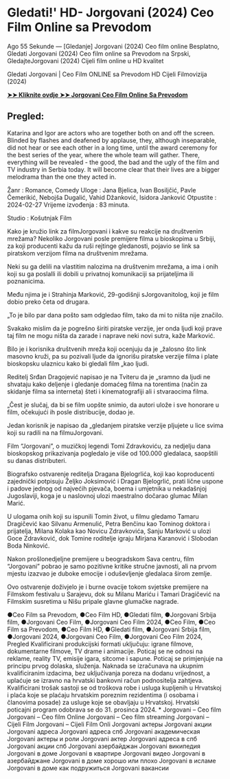 # Gledati!' HD- Jorgovani (2024) Ceo Film Online sa Prevodom

Ago 55 Sekunde — [Gledanje] Jorgovani (2024) Ceo film online Besplatno, Gledati Jorgovani (2024) Ceo film online sa Prevodom na Srpski, GledajteJorgovani (2024) Cijeli film online u HD kvalitet

Gledati Jorgovani | Ceo Film ONLINE sa Prevodom HD Cijeli Filmovizija (2024)

**[➤➤ Kliknite ovdje ➤➤ Jorgovani Ceo Film Online Sa Prevodom](https://megacinema.site/hr/movie/1248783)**

## Pregled:
Katarina and Igor are actors who are together both on and off the screen. Blinded by flashes and deafened by applause, they, although inseparable, did not hear or see each other in a long time, until the award ceremony for the best series of the year, where the whole team will gather. There, everything will be revealed - the good, the bad and the ugly of the film and TV industry in Serbia today. It will become clear that their lives are a bigger melodrama than the one they acted in.

Žanr      : Romance, Comedy
Uloge      : Jana Bjelica, Ivan Bosiljčić, Pavle Čemerikić, Nebojša Dugalić, Vahid Džanković, Isidora Janković
Otpustite    : 2024-02-27
Vrijeme izvođenja : 83 minuta.

Studio : Košutnjak Film 

Kako je kružio link za filmJorgovani i kakve su reakcije na društvenim mrežama?
Nekoliko Jorgovani posle premijere filma u bioskopima u Srbiji, za koji producenti kažu da ruši rejtinge gledanosti, pojavio se link sa piratskom verzijom filma na društvenim mrežama.

Neki su ga delili na vlastitim nalozima na društvenim mrežama, a ima i onih koji su ga poslalli ili dobili u privatnoj komunikaciji sa prijateljima ili poznanicima.

Među njima je i Strahinja Marković, 29-godišnji sJorgovanitolog, koji je film dobio preko četa od drugara.

„To je bilo par dana pošto sam odgledao film, tako da mi to ništa nije značilo.

Svakako mislim da je pogrešno širiti piratske verzije, jer onda ljudi koji prave taj film ne mogu ništa da zarade i naprave neki novi sutra, kaže Marković.

Bilo je i korisnika društvenih mreža koji ocenjuju da je „žalosno što link masovno kruži, pa su pozivali ljude da ignorišu piratske verzije filma i plate bioskopsku ulaznicu kako bi gledali film „kao ljudi.

Reditelj Srđan Dragojević napisao je na Tviteru da je „sramno da ljudi ne shvataju kako deljenje i gledanje domaćeg filma na torentima (način za skidanje filma sa interneta) šteti i kinematografiji ali i stvaraocima filma.

„Čest je slučaj, da bi se film uopšte snimio, da autori ulože i sve honorare u film, očekujući ih posle distribucije, dodao je.

Jedan korisnik je napisao da „gledanjem piratske verzije pljujete u lice svima koji su radili na na filmuJorgovani.

Film “Jorgovani”, o muzičkoj legendi Tomi Zdravkoviću, za nedjelju dana bioskopskog prikazivanja pogledalo je više od 100.000 gledalaca, saopštili su danas distributeri.

Biografsko ostvarenje reditelja Dragana Bjelogrlića, koji kao koproducenti zajednički potpisuju Željko Joksimović i Dragan Bjelogrlić, prati lične uspone i padove jednog od najvećih pjevača, boema i umjetnika u nekadašnjoj Jugoslaviji, koga je u naslovnoj ulozi maestralno dočarao glumac Milan Marić.

U ulogama onih koji su ispunili Tomin život, u filmu gledamo Tamaru Dragičević kao Silvanu Armenulić, Petra Benčinu kao Tominog doktora i prijatelja, Milana Kolaka kao Novicu Zdravkovića, Sanju Marković u ulozi Goce Zdravković, dok Tomine roditelje igraju Mirjana Karanović i Slobodan Boda Ninković.

Nakon prošlonedjeljne premijere u beogradskom Sava centru, film “Jorgovani” pobrao je samo pozitivne kritike stručne javnosti, ali na prvom mjestu izazvao je duboke emocije i oduševljenje gledalaca širom zemlje.

Ovo ostvarenje doživjelo je i burne ovacije tokom svjetske premijere na Filmskom festivalu u Sarajevu, dok su Milanu Mariću i Tamari Dragičević na Filmskim susretima u Nišu pripale glavne glumačke nagrade.


●Ceo Film sa Prevodom,
●Ceo Film HD,
●Gledati film,
●Jorgovani Srbija film,
●Jorgovani Ceo Film,
●Jorgovani Ceo Film 2024,
●Ceo Film,
●Ceo Film sa Prevodom,
●Ceo Film HD,
●Gledati film,
●Jorgovani Srbija film,
●Jorgovani 2024,
●Jorgovani Ceo Film,
●Jorgovani Ceo Film 2024,
Pregled
Kvalificirani produkcijski formati uključuju: igrane filmove, dokumentarne filmove, TV drame i animacije. Poticaj se ne odnosi na reklame, reality TV, emisije igara, sitcome i sapune.
Poticaj se primjenjuje na principu prvog dolaska, služenja. Naknada se izračunava na ukupnim kvalificiranim izdacima, bez uključivanja poreza na dodanu vrijednost, a uplaćuje se izravno na hrvatski bankovni račun podnositelja zahtjeva. Kvalificirani trošak sastoji se od troškova robe i usluga kupljenih u Hrvatskoj i plaća koje se plaćaju hrvatskim poreznim rezidentima (i osobama i članovima posade) za usluge koje se obavljaju u Hrvatskoj.
Hrvatski poticajni program odobrava se do 31. prosinca 2024. *
Jorgovani – Ceo film
Jorgovani – Ceo film Online
Jorgovani – Ceo film streaming
Jorgovani – Cijeli Film
Jorgovani – Cijeli Film Onli
Jorgovani актеры
Jorgovani акции
Jorgovani адреса
Jorgovani адреса спб
Jorgovani академическая
Jorgovani актеры и роли
Jorgovani актер
Jorgovani адреса в спб
Jorgovani акции спб
Jorgovani азербайджан
Jorgovani википедия
Jorgovani в доме
Jorgovani в квартире
Jorgovani видео
Jorgovani в азербайджане
Jorgovani в доме хорошо или плохо
Jorgovani в исламе
Jorgovani в доме как подружиться
Jorgovani вакансии 
